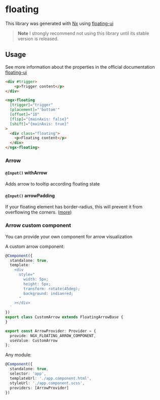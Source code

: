 # floating

This library was generated with [Nx](https://nx.dev) using [floating-ui](https://floating-ui.com/) 


> **Note**
> I strongly recommend not using this library until its stable version is released.

## Usage

See more information about the properties in the official documentation [floating-ui](https://floating-ui.com/docs/middleware)

```html
<div #trigger>
    <p>Trigger content</p>
</div>

<ngx-floating
  [trigger]="trigger"
  [placement]="'bottom'"
  [offset]="10"
  [flip]="{mainAxis: false}"
  [shift]="{mainAxis: true}"
>
  <div class="floating">
    <p>Floating content</p>
  </div>
</ngx-floating>
```

### Arrow

#### `@Input()` withArrow

Adds arrow to tooltip according floating state

#### `@Input()` arrowPadding

If your floating element has border-radius, this will prevent it from overflowing the corners. ([more](https://floating-ui.com/docs/arrow#padding))

### Arrow custom component

You can provide your own component for arrow visualization

A custom arrow component:

```typescript
@Component({
  standalone: true,
  template: `
    <div
      style="
        width: 5px;
        height: 5px;
        transform: rotate(45deg);
        background: indianred;
      "
    ></div>
  `
})
export class CustomArrow extends FloatingArrowBase {
}

export const ArrowProvider: Provider = {
  provide: NGX_FLOATING_ARROW_COMPONENT,
  useValue: CustomArrow
};
```

Any module:

```typescript
@Component({
  standalone: true,
  selector: 'app',
  templateUrl: './app.component.html',
  styleUrl: './app.component.scss',
  providers: [ArrowProvider]
})
```
